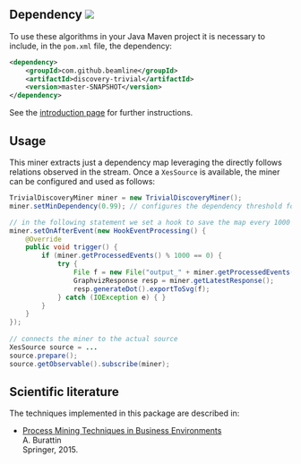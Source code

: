 ## Dependency [![](https://jitpack.io/v/beamline/discovery-trivial.svg)](https://jitpack.io/#beamline/discovery-trivial)

To use these algorithms in your Java Maven project it is necessary to include, in the `pom.xml` file, the dependency:
```xml
<dependency>
    <groupId>com.github.beamline</groupId>
    <artifactId>discovery-trivial</artifactId>
    <version>master-SNAPSHOT</version>
</dependency>
```
See the [introduction page](index.md) for further instructions.


## Usage


This miner extracts just a dependency map leveraging the directly follows relations observed in the stream. Once a `XesSource` is available, the miner can be configured and used as follows:

```java linenums="1"
TrivialDiscoveryMiner miner = new TrivialDiscoveryMiner();
miner.setMinDependency(0.99); // configures the dependency threshold for the miner

// in the following statement we set a hook to save the map every 1000 events processed
miner.setOnAfterEvent(new HookEventProcessing() {
	@Override
	public void trigger() {
		if (miner.getProcessedEvents() % 1000 == 0) {
			try {
				File f = new File("output_" + miner.getProcessedEvents() + ".svg");
				GraphvizResponse resp = miner.getLatestResponse();
				resp.generateDot().exportToSvg(f);
			} catch (IOException e) { }
		}
	}
});
		
// connects the miner to the actual source
XesSource source = ...
source.prepare();
source.getObservable().subscribe(miner);
```

## Scientific literature

The techniques implemented in this package are described in:

- [Process Mining Techniques in Business Environments](https://andrea.burattin.net/publications/monograph)  
A. Burattin  
Springer, 2015.